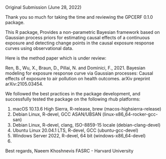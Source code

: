 Original Submission (June 28, 2022)

Thank you so much for taking the time and reviewing the GPCERF 0.1.0 package. 

This R package, Provides a non-parametric Bayesian framework based on Gaussian 
process priors for estimating causal effects of a continuous exposure and 
detecting change points in the causal exposure response curves using 
observational data.

Here is the method paper which is under review:

Ren, B., Wu, X., Braun, D., Pillai, N. and Dominici, F., 2021. Bayesian 
modeling for exposure response curve via Gaussian processes: Causal effects of 
exposure to air pollution on health outcomes. arXiv preprint arXiv:2105.03454.

We followed the best practices in the package development, and successfully 
tested the package on the following rhub platforms:

1) macOS 10.13.6 High Sierra, R-release, brew (macos-highsierra-release)
2) Debian Linux, R-devel, GCC ASAN/UBSAN (linux-x86_64-rocker-gcc-san)
3) Debian Linux, R-devel, clang, ISO-8859-15 locale (debian-clang-devel)
4) Ubuntu Linux 20.04.1 LTS, R-devel, GCC (ubuntu-gcc-devel)
5) Windows Server 2022, R-devel, 64 bit (windows-x86_64-devel)
6)

Best regards, 
Naeem Khoshnevis 
FASRC - Harvard University
